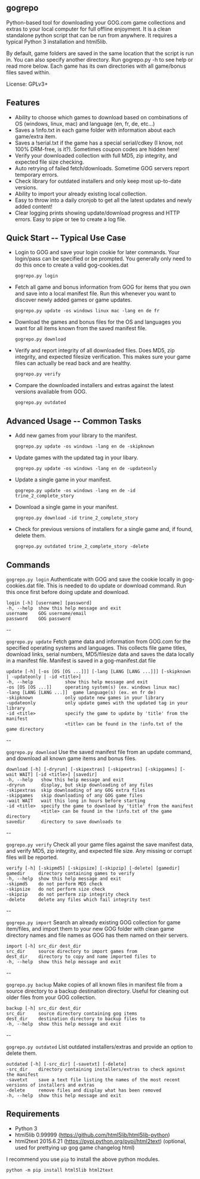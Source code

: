 gogrepo
-------
Python-based tool for downloading your GOG.com game collections and extras to your local computer for full offline enjoyment. It is a clean standalone python script that can be run from anywhere. It requires a typical Python 3 installation and html5lib.

By default, game folders are saved in the same location that the script is run in. You can also specify another
directory. Run gogrepo.py -h to see help or read more below. Each game has its own directories with all game/bonus files saved within.

License: GPLv3+

Features
--------
* Ability to choose which games to download based on combinations of OS (windows, linux, mac) and language (en, fr, de, etc...)
* Saves a !info.txt in each game folder with information about each game/extra item.
* Saves a !serial.txt if the game has a special serial/cdkey (I know, not 100% DRM-free, is it?). Sometimes coupon codes are hidden here!
* Verify your downloaded collection with full MD5, zip integrity, and expected file size checking.
* Auto retrying of failed fetch/downloads. Sometime GOG servers report temporary errors.
* Check library for outdated installers and only keep most up-to-date versions.
* Ability to import your already existing local collection.
* Easy to throw into a daily cronjob to get all the latest updates and newly added content!
* Clear logging prints showing update/download progress and HTTP errors. Easy to pipe or tee to create a log file.


Quick Start -- Typical Use Case
----------------

* Login to GOG and save your login cookie for later commands. Your login/pass can be specified or be prompted. You generally only need to do this once to create a valid gog-cookies.dat

  ``gogrepo.py login``

* Fetch all game and bonus information from GOG for items that you own and save into a local manifest file. Run this whenever you want to discover newly added games or game updates.

  ``gogrepo.py update -os windows linux mac -lang en de fr``

* Download the games and bonus files for the OS and languages you want for all items known from the saved manifest file.

  ``gogrepo.py download``

* Verify and report integrity of all downloaded files. Does MD5, zip integrity, and expected filesize verification. This makes sure your game files can actually be read back and are healthy.

  ``gogrepo.py verify``
  
* Compare the downloaded installers and extras against the latest versions available from GOG.

  ``gogrepo.py outdated``

Advanced Usage -- Common Tasks
----------------

* Add new games from your library to the manifest.

  ``gogrepo.py update -os windows -lang en de -skipknown``

* Update games with the updated tag in your libary.

  ``gogrepo.py update -os windows -lang en de -updateonly``

* Update a single game in your manifest.

  ``gogrepo.py update -os windows -lang en de -id trine_2_complete_story``

* Download a single game in your manifest.

  ``gogrepo.py download -id trine_2_complete_story``
  
* Check for previous versions of installers for a single game and, if found, delete them.

  ``gogrepo.py outdated trine_2_complete_story -delete``

Commands
--------

``gogrepo.py login`` Authenticate with GOG and save the cookie locally in gog-cookies.dat file. This is needed to do
update or download command. Run this once first before doing update and download.

    login [-h] [username] [password]
    -h, --help  show this help message and exit
    username    GOG username/email
    password    GOG password

--

``gogrepo.py update`` Fetch game data and information from GOG.com for the specified operating systems and languages. This collects file game titles, download links, serial numbers, MD5/filesize data and saves the data locally in a manifest file. Manifest is saved in a gog-manifest.dat file

    update [-h] [-os [OS [OS ...]]] [-lang [LANG [LANG ...]]] [-skipknown | -updateonly | -id <title>]
    -h, --help            show this help message and exit
    -os [OS [OS ...]]     operating system(s) (ex. windows linux mac)
    -lang [LANG [LANG ...]]  game language(s) (ex. en fr de)
    -skipknown            only update new games in your library
    -updateonly           only update games with the updated tag in your library
    -id <title>           specify the game to update by 'title' from the manifest
                          <title> can be found in the !info.txt of the game directory

--

``gogrepo.py download`` Use the saved manifest file from an update command, and download all known game items and bonus files.

    download [-h] [-dryrun] [-skipextras] [-skipextras] [-skipgames] [-wait WAIT] [-id <title>] [savedir]
    -h, --help   show this help message and exit
    -dryrun      display, but skip downloading of any files
    -skipextras  skip downloading of any GOG extra files
    -skipgames   skip downloading of any GOG game files
    -wait WAIT   wait this long in hours before starting
    -id <title>  specify the game to download by 'title' from the manifest
                 <title> can be found in the !info.txt of the game directory
    savedir      directory to save downloads to

--

``gogrepo.py verify`` Check all your game files against the save manifest data, and verify MD5, zip integrity, and
expected file size. Any missing or corrupt files will be reported.

    verify [-h] [-skipmd5] [-skipsize] [-skipzip] [-delete] [gamedir]
    gamedir     directory containing games to verify
    -h, --help  show this help message and exit
    -skipmd5    do not perform MD5 check
    -skipsize   do not perform size check
    -skipzip    do not perform zip integrity check
    -delete     delete any files which fail integrity test

--

``gogrepo.py import`` Search an already existing GOG collection for game item/files, and import them to your
new GOG folder with clean game directory names and file names as GOG has them named on their servers.

    import [-h] src_dir dest_dir
    src_dir     source directory to import games from
    dest_dir    directory to copy and name imported files to
    -h, --help  show this help message and exit

--

``gogrepo.py backup`` Make copies of all known files in manifest file from a source directory to a backup destination directory. Useful for cleaning out older files from your GOG collection.

    backup [-h] src_dir dest_dir
    src_dir     source directory containing gog items
    dest_dir    destination directory to backup files to
    -h, --help  show this help message and exit

--

``gogrepo.py outdated`` List outdated installers/extras and provide an option to delete them.

    outdated [-h] [-src_dir] [-savetxt] [-delete]
    -src_dir    directory containing installers/extras to check against the manifest
    -savetxt    save a text file listing the names of the most recent versions of installers and extras
    -delete     remove files and display what has been removed
    -h, --help  show this help message and exit

Requirements
------------
* Python 3
* html5lib 0.99999 (https://github.com/html5lib/html5lib-python)
* html2text 2015.6.21 (https://pypi.python.org/pypi/html2text) (optional, used for prettying up gog game changelog html)

I recommend you use `pip` to install the above python modules. 

  ``python -m pip install html5lib html2text``
